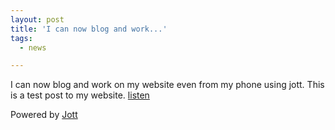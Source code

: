 ```yaml
---
layout: post
title: 'I can now blog and work...'
tags:
  - news

---
```


I can now blog and work on my website even from my phone using jott.  This is a test post to my website. <a href="http://www.jott.com/Show.aspx?id=26b3c5fd-f7ae-412c-8718-c863b1d42626" target="_blank">listen</a>

Powered by <a href="http://jott.com" target="_blank">Jott</a>
